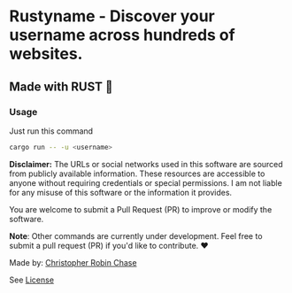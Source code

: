 # Rustyname - Discover your username across hundreds of websites.
## Made with RUST 💖

### Usage

Just run this command
```bash
cargo run -- -u <username>
```

__Disclaimer:__
The URLs or social networks used in this software are sourced from publicly available information. These resources are accessible to anyone without requiring credentials or special permissions. I am not liable for any misuse of this software or the information it provides.

You are welcome to submit a Pull Request (PR) to improve or modify the software.


__Note__: Other commands are currently under development. Feel free to submit a pull request (PR) if you'd like to contribute. ❤

Made by: [Christopher Robin Chase](https://github.com/chrischase011)

See [License](License)